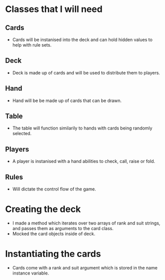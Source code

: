 # Classes that I will need

## Cards
- Cards will be instanised into the deck and can hold hidden values to help with rule sets.

## Deck
- Deck is made up of cards and will be used to distribute them to players.

## Hand 
- Hand will be be made up of cards that can be drawn.

## Table 
- The table will function similarily to hands with cards being randomly selected.

## Players
- A player is instanised with a hand abilities to check, call, raise or fold.

## Rules
- Will dictate the control flow of the game.

# Creating the deck
- I made a method which iterates over two arrays of rank and suit strings, and passes them as arguments to the card class.
- Mocked the card objects inside of deck.

# Instantiating the cards
- Cards come with a rank and suit argument which is stored in the name instance variable.